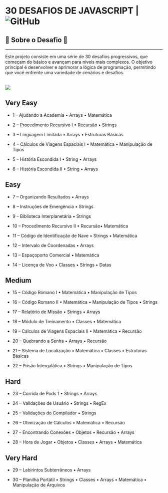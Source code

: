 # 30 DESAFIOS DE JAVASCRIPT | ![GitHub](https://img.shields.io/badge/Status-%20Finished-green)

## 🚀 Sobre o Desafio 🚀

---

<p>Este projeto consiste em uma série de 30 desafios progressivos, que começam do básico e avançam para níveis mais complexos. O objetivo principal é desenvolver e aprimorar a lógica de programação, permitindo que você enfrente uma variedade de cenários e desafios.</p>

<div style="display: inline_block"> <br>
<img height="****" width="***" src="https://blog.dbins.com.br/thumbs/js1.jpg">
  </div>

## Very Easy

- 1 – Ajudando a Academia
  ﻿• Arrays
  ﻿• Matemática

- 2 – Procedimento Recursivo I
  • Recursão
  • Strings

- 3 – Linguagem Limitada
  • Arrays
  • Estruturas Básicas

- 4 – Cálculos de Viagens Espaciais I
  • Matemática
  • Manipulação de Tipos

- 5 – História Escondida I
  • String
  • Arrays

- 6 – História Escondida II
  • String
  • Arrays

## Easy

- 7 – Organizando Resultados
  • Arrays

- 8 – Instruções de Emergência
  • Strings

- 9 – Biblioteca Interplanetária
  • Strings

- 10 – Procedimento Recursivo II
  • Recursão• Matemática

- 11 – Código de Identificação de Nave
  • Strings
  • Matemática

- 12 – Intervalo de Coordenadas
  ﻿• Arrays

- 13 – Espaçoporto Comercial
  • Matemática

- 14 – Licença de Voo
  • Classes
  • Strings
  • ﻿Datas

## Medium

- 15 – Código Romano I
  • Matemática
  • Manipulação de Tipos

- 16 – Código Romano II
  • Matemática
  • Manipulação de Tipos
  • Strings

- 17 – Relatório de Missão
  • Strings
  • Arrays

- 18 – Módulo de Treinamento
  • Classes
  • Matemática

- 19 – Cálculos de Viagens Espaciais II
  • Matemática
  • Recursão

- 20 – Quebrando a Senha
  • Arrays
  • Recursão

- 21 – Sistema de Localização
  • Matemática
  • Classes
  • Estruturas Básicas

- 22 – Prisão Intergalática
  • Strings
  • Manipulação de Tipos

## Hard

- 23 – Corrida de Pods 1
  • Strings
  • Arrays

- 24 – Validações de Usuário
  • Strings
  • ﻿RegEx

- 25 – Validações do Compilador
  • Strings

- 26 – Otimização de Cálculos
  • Matemática
  • Recursão

- 27 – Encontrando Conexões
  • Objetos
  • Recursão
  • Arrays

- 28 – Hora de Jogar
  • Objetos
  • Classes
  • Arrays
  • Matemática

## Very Hard

- 29 – Labirintos Subterrâneos
  • Arrays

- 30 – Planilha Portátil
  • Strings
  • Classes
  • Arrays
  • Matemática
  • Manipulação de Arquivos
